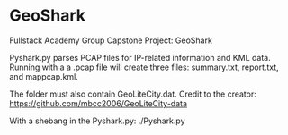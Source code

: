 # GeoShark
Fullstack Academy Group Capstone Project: GeoShark

Pyshark.py parses PCAP files for IP-related information and KML data. 
Running with a a .pcap file will create three files: summary.txt, report.txt, and mappcap.kml. 

The folder must also contain GeoLiteCity.dat. Credit to the creator: https://github.com/mbcc2006/GeoLiteCity-data

With a shebang in the Pyshark.py:
./Pyshark.py <insert packet capture file>
